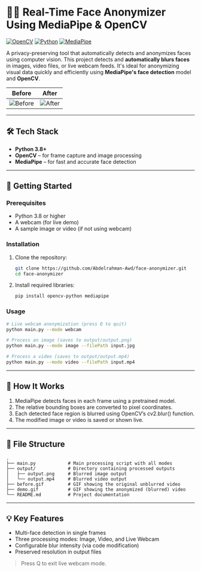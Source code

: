 # 🕵️‍♂️ Real-Time Face Anonymizer Using MediaPipe & OpenCV

[![OpenCV](https://img.shields.io/badge/OpenCV-4.5+-orange)](https://opencv.org/)
[![Python](https://img.shields.io/badge/Python-3.8+-blue)](https://www.python.org/)
[![MediaPipe](https://img.shields.io/badge/MediaPipe-FaceDetection-green)](https://google.github.io/mediapipe/solutions/face_detection)

A privacy-preserving tool that automatically detects and anonymizes faces using computer vision. This project detects and **automatically blurs faces** in images, video files, or live webcam feeds. It's ideal for anonymizing visual data quickly and efficiently using **MediaPipe's face detection** model and **OpenCV**.

| Before | After |
|--------|-------|
| ![Before](./before.gif) | ![After](./Demo.gif) |


---

## 🛠️ Tech Stack

- **Python 3.8+**
- **OpenCV** – for frame capture and image processing
- **MediaPipe** – for fast and accurate face detection

---

## 🚀 Getting Started

### Prerequisites
- Python 3.8 or higher
- A webcam (for live demo)
- A sample image or video (if not using webcam)

### Installation
1. Clone the repository:
   ```bash
   git clone https://github.com/Abdelrahman-Awd/face-anonymizer.git
   cd face-anonymizer
    ```

2. Install required libraries:
    ```bash 
    pip install opencv-python mediapipe
    ```

### Usage
``` bash
# Live webcam anonymization (press Q to quit)
python main.py --mode webcam

# Process an image (saves to output/output.png)
python main.py --mode image --filePath input.jpg

# Process a video (saves to output/output.mp4)
python main.py --mode video --filePath input.mp4
```

---

## 🧠 How It Works
1. MediaPipe detects faces in each frame using a pretrained model.
2. The relative bounding boxes are converted to pixel coordinates.
3. Each detected face region is blurred using OpenCV’s cv2.blur() function.
4. The modified image or video is saved or shown live.

---

## 📁 File Structure
```plaintext
.
├── main.py            # Main processing script with all modes
├── output/            # Directory containing processed outputs
│   ├── output.png     # Blurred image output
│   └── output.mp4     # Blurred video output
├── before.gif         # GIF showing the original unblurred video
├── demo.gif           # GIF showing the anonymized (blurred) video
└── README.md          # Project documentation 
```

---

## 💡 Key Features

- Multi-face detection in single frames
- Three processing modes: Image, Video, and Live Webcam
- Configurable blur intensity (via code modification)
- Preserved resolution in output files

> Press Q to exit live webcam mode.